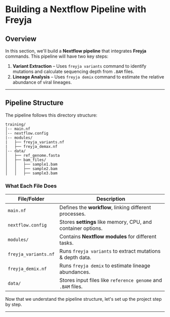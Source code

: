 # **Building a Nextflow Pipeline with Freyja**

## **Overview**
In this section, we'll build a **Nextflow pipeline** that integrates **Freyja** commands. This pipeline will have two key steps:

1. **Variant Extraction** – Uses `freyja variants` command to identify mutations and calculate sequencing depth from `.BAM` files.
2. **Lineage Analysis** – Uses `freyja demix` command to estimate the relative abundance of viral lineages.

---

## **Pipeline Structure**
The pipeline follows this directory structure:

```
training/
│-- main.nf
│-- nextflow.config
|-- modules/
|   ├── freyja_variants.nf 
|   ├── freyja_demax.nf 
│-- data/
│   ├── ref_genome.fasta
│   ├── bam_files/
│   │   ├── sample1.bam
│   │   ├── sample2.bam
│   │   ├── sample3.bam

```

### **What Each File Does**
| File/Folder         | Description |
|---------------------|-------------|
| `main.nf`          | Defines the **workflow**, linking different processes. |
| `nextflow.config`  | Stores **settings** like memory, CPU, and container options. |
| `modules/`         | Contains **Nextflow modules** for different tasks. |
| `freyja_variants.nf` | Runs `freyja variants` to extract mutations & depth data. |
| `freyja_demix.nf` | Runs `freyja demix` to estimate lineage abundances. |
| `data/`            | Stores input files like `reference genome` and `.BAM` files. |

Now that we understand the pipeline structure, let's set up the project step by step. 

---
